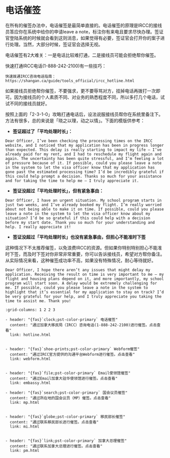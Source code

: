 # 电话催签

<div class="dividing-line"></div>

在所有的催签办法中，电话催签是最简单直接的。电话催签的原理是IRCC的接线员答应你在系统中给你的申请leave a note，标注你有来电且要求尽快办理。签证官登陆系统的时候就会看到这则消息，如果觉得有必要，签证官会打开你的案子进行处理。当然，大部分时候，签证官会选择无视。

电话催签有2大难关：一是电话比较难打通，二是接线员可能会拒绝帮你催签。

快速打通IRCC电话(1-888-242-2100)有一些技巧：

```{seealso} 
快速拨通IRCC咨询电话指南：https://shangan.ca/guide/tools_official/ircc_hotline.html
```

如果接线员拒绝帮你催签，不要强求，更不要辱骂对方，挂掉电话再拨打一次即可。因为接线员的个人素质不同、对业务的熟悉程度不同，所以多打几个电话，试试不同的接线员就好。

按照上面的「2-3-1-0」攻略打通电话后，设法说服接线员帮你在系统里备注下。方法有很多，总的来说是「晓之以理，动之以情」。下面的模版供参考：

- **签证超过了「平均处理时长」：**

```{admonition} 催签模版
Dear Officer, I’ve been checking the processing times on the IRCC website, and I noticed that my application has been in progress longer than expected. This delay is really starting to impact my life — I’ve already paid for my rent, and I had to reschedule my flight again and again. The uncertainty has been quite stressful, and I’m feeling a lot of pressure because of it. If possible, could you please leave a note in the system to let the visa officer know that my application has gone past the estimated processing time? I’d be incredibly grateful if this could help prompt a decision. Thanks so much for your assistance and for taking the time to help me — I truly appreciate it.
```

- **签证没超过「平均处理时长」，但有紧急事由：**

```{admonition} 催签模版
Dear Officer, I have an urgent situation. My school program starts in just two weeks, and I’ve already booked my flight. I’m really worried about not being able to make it on time. If possible, could you please leave a note in the system to let the visa officer know about my situation? I’d be so grateful if this could help with a decision before my start date. Thank you so much for your understanding and help. I really appreciate it!
```


- **签证没超过「平均处理时长」也没有紧急事由，但担心不能准时下签**

这种情况下不太推荐催签，以免浪费IRCC的资源。但如果你特别特别担心不能准时下签，而及时下签对你非常非常重要，你可以告诉接线员，希望对方帮你备注。从实际情况来看，这种催签成功率不高，如果没有特殊情况，耐心等待就好。

```{admonition} 催签模版
Dear Officer, I hope there aren’t any issues that might delay my application. Receiving the result on time is very important to me — my flight and housing plans depend on it, and more importantly, my school program will start soon. A delay would be extremely challenging for me. If possible, could you please leave a note in the system to highlight that it’s essential for my application to stay on track? I’d be very grateful for your help, and I truly appreciate you taking the time to assist me. Thank you!
```

<div class="dividing-line"></div>

```{gallery-grid}
:grid-columns: 1 2 2 3

- header: "{fas}`clock;pst-color-primary` 电话催签"
  content: "通过加拿大移民局（IRCC）咨询电话(1-888-242-2100)进行催签。点击查看"
  link: hotline.html


- header: "{fas}`shoe-prints;pst-color-primary` Webform催签"
  content: "通过IRCC官方提供的沟通平台Webform进行催签。点击查看"
  link: webform.html


- header: "{fas}`file;pst-color-primary` Email使领馆催签"
  content: "通过Email加拿大驻华使领馆进行催签。点击查看"
  link: embassy.html

- header: "{fas}`search;pst-color-primary` 国会议员催签"
  content: "通过所在地的国会议员（MP）催签。点击查看"
  link: mp.html


- header: "{fas}`globe;pst-color-primary` 移民部长催签"
  content: "通过联系移民部长进行催签。点击查看"
  link: mi.html


- header: "{fas}`link;pst-color-primary` 加拿大总理催签"
  content: "通过联系加拿大总理进行催签。点击查看"
  link: pm.html
```

<div class="dividing-line"></div>